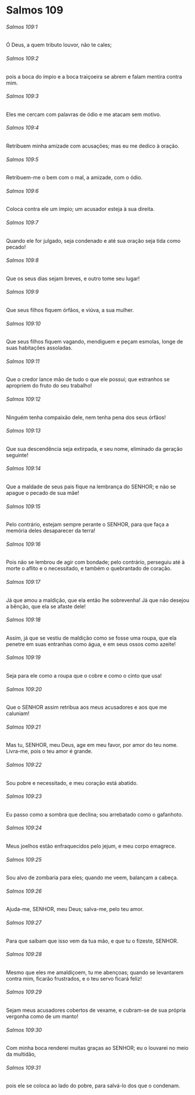 # Salmos 109

###### Salmos 109:1

Ó Deus, a quem tributo louvor, não te cales;

###### Salmos 109:2

pois a boca do ímpio e a boca traiçoeira se abrem e falam mentira contra mim.

###### Salmos 109:3

Eles me cercam com palavras de ódio e me atacam sem motivo.

###### Salmos 109:4

Retribuem minha amizade com acusações; mas eu me dedico à oração.

###### Salmos 109:5

Retribuem-me o bem com o mal, a amizade, com o ódio.

###### Salmos 109:6

Coloca contra ele um ímpio; um acusador esteja à sua direita.

###### Salmos 109:7

Quando ele for julgado, seja condenado e até sua oração seja tida como pecado!

###### Salmos 109:8

Que os seus dias sejam breves, e outro tome seu lugar!

###### Salmos 109:9

Que seus filhos fiquem órfãos, e viúva, a sua mulher.

###### Salmos 109:10

Que seus filhos fiquem vagando, mendiguem e peçam esmolas, longe de suas habitações assoladas.

###### Salmos 109:11

Que o credor lance mão de tudo o que ele possui; que estranhos se apropriem do fruto do seu trabalho!

###### Salmos 109:12

Ninguém tenha compaixão dele, nem tenha pena dos seus órfãos!

###### Salmos 109:13

Que sua descendência seja extirpada, e seu nome, eliminado da geração seguinte!

###### Salmos 109:14

Que a maldade de seus pais fique na lembrança do SENHOR; e não se apague o pecado de sua mãe!

###### Salmos 109:15

Pelo contrário, estejam sempre perante o SENHOR, para que faça a memória deles desaparecer da terra!

###### Salmos 109:16

Pois não se lembrou de agir com bondade; pelo contrário, perseguiu até à morte o aflito e o necessitado, e também o quebrantado de coração.

###### Salmos 109:17

Já que amou a maldição, que ela então lhe sobrevenha! Já que não desejou a bênção, que ela se afaste dele!

###### Salmos 109:18

Assim, já que se vestiu de maldição como se fosse uma roupa, que ela penetre em suas entranhas como água, e em seus ossos como azeite!

###### Salmos 109:19

Seja para ele como a roupa que o cobre e como o cinto que usa!

###### Salmos 109:20

Que o SENHOR assim retribua aos meus acusadores e aos que me caluniam!

###### Salmos 109:21

Mas tu, SENHOR, meu Deus, age em meu favor, por amor do teu nome. Livra-me, pois o teu amor é grande.

###### Salmos 109:22

Sou pobre e necessitado, e meu coração está abatido.

###### Salmos 109:23

Eu passo como a sombra que declina; sou arrebatado como o gafanhoto.

###### Salmos 109:24

Meus joelhos estão enfraquecidos pelo jejum, e meu corpo emagrece.

###### Salmos 109:25

Sou alvo de zombaria para eles; quando me veem, balançam a cabeça.

###### Salmos 109:26

Ajuda-me, SENHOR, meu Deus; salva-me, pelo teu amor.

###### Salmos 109:27

Para que saibam que isso vem da tua mão, e que tu o fizeste, SENHOR.

###### Salmos 109:28

Mesmo que eles me amaldiçoem, tu me abençoas; quando se levantarem contra mim, ficarão frustrados, e o teu servo ficará feliz!

###### Salmos 109:29

Sejam meus acusadores cobertos de vexame, e cubram-se de sua própria vergonha como de um manto!

###### Salmos 109:30

Com minha boca renderei muitas graças ao SENHOR; eu o louvarei no meio da multidão,

###### Salmos 109:31

pois ele se coloca ao lado do pobre, para salvá-lo dos que o condenam.


